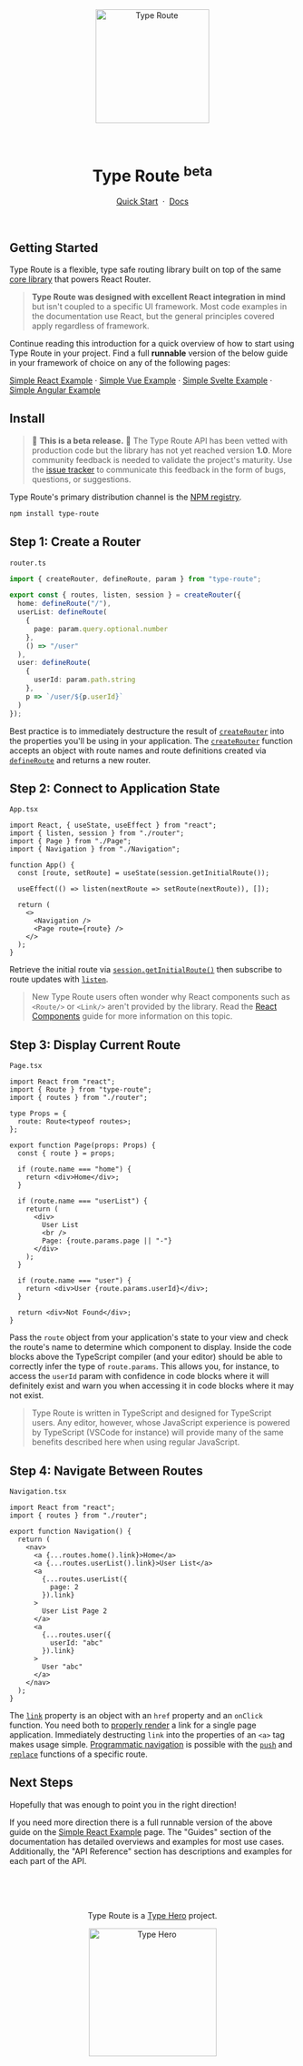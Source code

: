 <br/>
<br/>
<p align="center">
  <a href="https://typehero.org/type-route">
    <img src="https://typehero.org/type-route/img/type-route-logo.svg" width="200" alt="Type Route"/>
  </a>
</p>
<br/>
<h1 align="center">Type Route <sup>beta</sup></h1>
<p align="center">
<a href="#getting-started">Quick Start</a>&nbsp;&nbsp;·&nbsp;&nbsp;<a href="https://typehero.org/type-route">Docs</a>
</p>
<br/>

## Getting Started

Type Route is a flexible, type safe routing library built on top of the same [core library](https://github.com/ReactTraining/history) that powers React Router.

> **Type Route was designed with excellent React integration in mind** but isn't coupled to a specific UI framework. Most code examples in the documentation use React, but the general principles covered apply regardless of framework.

Continue reading this introduction for a quick overview of how to start using Type Route in your project. Find a full <b>runnable</b> version of the below guide in your framework of choice on any of the following pages:

[Simple React Example](https://typehero.org/type-route/docs/guides/simple-react-example) · [Simple Vue Example](https://typehero.org/type-route/docs/guides/simple-vue-example) · [Simple Svelte Example](https://typehero.org/type-route/docs/guides/simple-svelte-example) · [Simple Angular Example](https://typehero.org/type-route/docs/guides/simple-angular-example)

## Install

> 🚨 **This is a beta release.** 🚨 The Type Route API has been vetted with production code but the library has not yet reached version **1.0**. More community feedback is needed to validate the project's maturity. Use the [issue tracker](https://github.com/typehero/type-route/issues) to communicate this feedback in the form of bugs, questions, or suggestions.

Type Route's primary distribution channel is the [NPM registry](https://www.npmjs.com/package/type-route).

```bash
npm install type-route
```

## Step 1: Create a Router

`router.ts`

```typescript
import { createRouter, defineRoute, param } from "type-route";

export const { routes, listen, session } = createRouter({
  home: defineRoute("/"),
  userList: defineRoute(
    {
      page: param.query.optional.number
    },
    () => "/user"
  ),
  user: defineRoute(
    {
      userId: param.path.string
    },
    p => `/user/${p.userId}`
  )
});
```

Best practice is to immediately destructure the result of [`createRouter`](https://typehero.org/type-route/docs/api-reference/router/create-router) into the properties you'll be using in your application. The [`createRouter`](https://typehero.org/type-route/docs/api-reference/router/create-router) function accepts an object with route names and route definitions created via [`defineRoute`](https://typehero.org/type-route/docs/api-reference/route-definition/define-route) and returns a new router.

## Step 2: Connect to Application State

`App.tsx`

```tsx
import React, { useState, useEffect } from "react";
import { listen, session } from "./router";
import { Page } from "./Page";
import { Navigation } from "./Navigation";

function App() {
  const [route, setRoute] = useState(session.getInitialRoute());

  useEffect(() => listen(nextRoute => setRoute(nextRoute)), []);

  return (
    <>
      <Navigation />
      <Page route={route} />
    </>
  );
}
```

Retrieve the initial route via [`session.getInitialRoute()`](https://typehero.org/type-route/docs/api-reference/router/session) then subscribe to route updates with [`listen`](https://typehero.org/type-route/docs/api-reference/router/listen).

> New Type Route users often wonder why React components such as `<Route/>` or `<Link/>` aren't provided by the library. Read the [React Components](https://typehero.org/type-route/docs/guides/react-components) guide for more information on this topic.

## Step 3: Display Current Route

`Page.tsx`

```tsx
import React from "react";
import { Route } from "type-route";
import { routes } from "./router";

type Props = {
  route: Route<typeof routes>;
};

export function Page(props: Props) {
  const { route } = props;

  if (route.name === "home") {
    return <div>Home</div>;
  }

  if (route.name === "userList") {
    return (
      <div>
        User List
        <br />
        Page: {route.params.page || "-"}
      </div>
    );
  }

  if (route.name === "user") {
    return <div>User {route.params.userId}</div>;
  }

  return <div>Not Found</div>;
}
```

Pass the `route` object from your application's state to your view and check the route's name to determine which component to display. Inside the code blocks above the TypeScript compiler (and your editor) should be able to correctly infer the type of `route.params`. This allows you, for instance, to access the `userId` param with confidence in code blocks where it will definitely exist and warn you when accessing it in code blocks where it may not exist.

> Type Route is written in TypeScript and designed for TypeScript users. Any editor, however, whose JavaScript experience is powered by TypeScript (VSCode for instance) will provide many of the same benefits described here when using regular JavaScript.

## Step 4: Navigate Between Routes

`Navigation.tsx`

```tsx
import React from "react";
import { routes } from "./router";

export function Navigation() {
  return (
    <nav>
      <a {...routes.home().link}>Home</a>
      <a {...routes.userList().link}>User List</a>
      <a
        {...routes.userList({
          page: 2
        }).link}
      >
        User List Page 2
      </a>
      <a
        {...routes.user({
          userId: "abc"
        }).link}
      >
        User "abc"
      </a>
    </nav>
  );
}
```

The [`link`](https://typehero.org/type-route/docs/api-reference/route/link) property is an object with an `href` property and an `onClick` function. You need both to [properly render](https://typehero.org/type-route/docs/guides/rendering-links) a link for a single page application. Immediately destructing `link` into the properties of an `<a>` tag makes usage simple. [Programmatic navigation](https://typehero.org/type-route/docs/guides/programmatic-navigation) is possible with the [`push`](https://typehero.org/type-route/docs/api-reference/route/push) and [`replace`](https://typehero.org/type-route/docs/api-reference/route/replace) functions of a specific route.

## Next Steps

Hopefully that was enough to point you in the right direction!

If you need more direction there is a full runnable version of the above guide on the [Simple React Example](https://typehero.org/type-route/docs/guides/simple-react-example) page. The "Guides" section of the documentation has detailed overviews and examples for most use cases. Additionally, the "API Reference" section has descriptions and examples for each part of the API.

<br/>
<br/>
<br/>
<p align="center">
Type Route is a <a href="https://typehero.org">Type Hero</a> project.
</p>
<p align="center">
  <a href="https://typehero.org">
    <img src="https://typehero.org/type-route/img/type-hero-logo.svg" width="225" alt="Type Hero"/>
  </a>
</p>
<br/>
<br/>